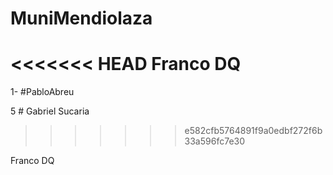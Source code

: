 # MuniMendiolaza

<<<<<<< HEAD
Franco DQ
=======

1- #PabloAbreu



5 # Gabriel Sucaria
>>>>>>> e582cfb5764891f9a0edbf272f6b33a596fc7e30

Franco DQ